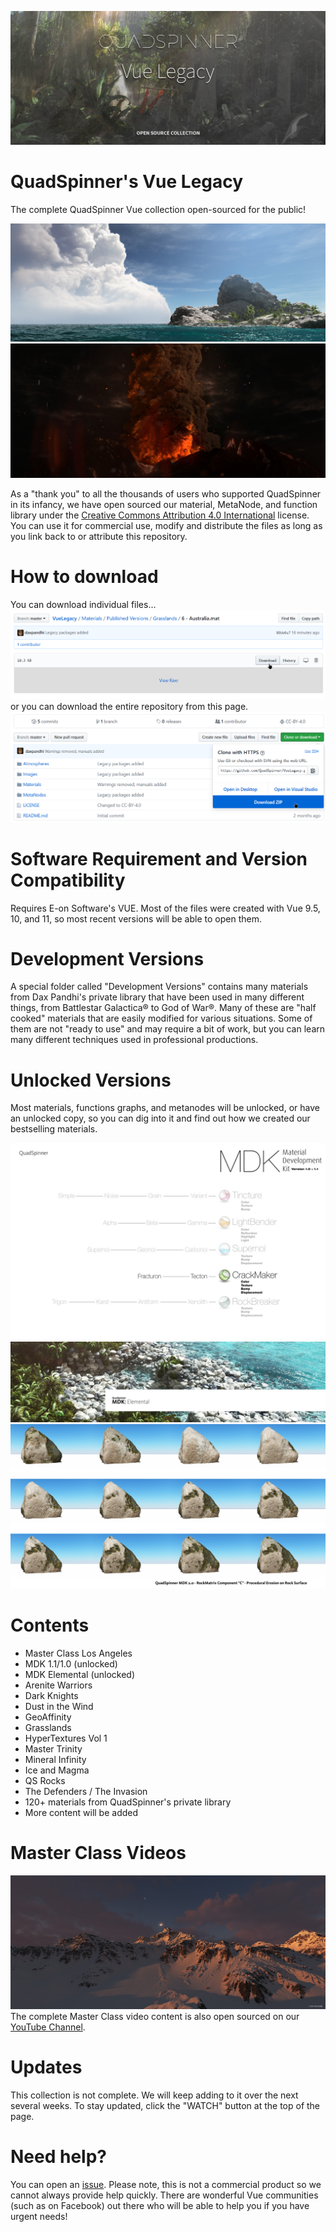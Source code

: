 ![](Images/title.jpg)

# QuadSpinner's Vue Legacy

The complete QuadSpinner Vue collection open-sourced for the public!

![](Images/qs14_helios.jpg)
![](Images/TypeSmoke.jpg)

As a "thank you" to all the thousands of users who supported QuadSpinner in its infancy, we have open sourced our material, MetaNode, and function library under the [Creative Commons Attribution 4.0 International](license) license. You can use it for commercial use, modify and distribute the files as long as you link back to or attribute this repository.

# How to download
You can download individual files...
![Download](Images/download-1.png)
or you can download the entire repository from this page.
![Download](Images/download-2.png)

# Software Requirement and Version Compatibility
Requires E-on Software's VUE. Most of the files were created with Vue 9.5, 10, and 11, so most recent versions will be able to open them.

# Development Versions
A special folder called "Development Versions" contains many materials from Dax Pandhi's private library that have been used in many different things, from Battlestar Galactica&reg; to God of War&reg;. Many of these are "half cooked" materials that are easily modified for various situations. Some of them are not "ready to use" and may require a bit of work, but you can learn many different techniques used in professional productions.

# Unlocked Versions
Most materials, functions graphs, and metanodes will be unlocked, or have an unlocked copy, so you can dig into it and find out how we created our bestselling materials.

![MDK 1.1](Images/CrackMaker___MDK_1_0_Vue_112_7_img.jpg)
![MDK 2 Elemental](Images/mdkSiteSplash.jpg)
![MDK Options](Images/rockCsheet.jpg)

# Contents
- Master Class Los Angeles
- MDK 1.1/1.0 (unlocked)
- MDK Elemental (unlocked)
- Arenite Warriors
- Dark Knights
- Dust in the Wind
- GeoAffinity
- Grasslands
- HyperTextures Vol 1
- Master Trinity
- Mineral Infinity
- Ice and Magma
- QS Rocks
- The Defenders / The Invasion
- 120+ materials from QuadSpinner's private library
- More content will be added

# Master Class Videos
![](Images/MontanaSunrise.jpg)
The complete Master Class video content is also open sourced on our [YouTube Channel](https://www.youtube.com/playlist?list=PLEimej2Avz9lFubwn3UrrI78-rhtMp3HW).

# Updates
This collection is not complete. We will keep adding to it over the next several weeks. To stay updated, click the "WATCH" button at the top of the page.

# Need help?
You can open an [issue](https://github.com/QuadSpinner/VueLegacy/issues). Please note, this is not a commercial product so we cannot always provide help quickly. There are wonderful Vue communities (such as on Facebook) out there who will be able to help you if you have urgent needs!
